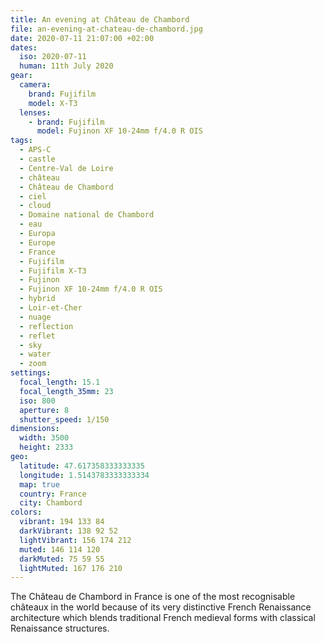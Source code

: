 ```yaml
---
title: An evening at Château de Chambord
file: an-evening-at-chateau-de-chambord.jpg
date: 2020-07-11 21:07:00 +02:00
dates:
  iso: 2020-07-11
  human: 11th July 2020
gear:
  camera:
    brand: Fujifilm
    model: X-T3
  lenses:
    - brand: Fujifilm
      model: Fujinon XF 10-24mm f/4.0 R OIS
tags:
  - APS-C
  - castle
  - Centre-Val de Loire
  - château
  - Château de Chambord
  - ciel
  - cloud
  - Domaine national de Chambord
  - eau
  - Europa
  - Europe
  - France
  - Fujifilm
  - Fujifilm X-T3
  - Fujinon
  - Fujinon XF 10-24mm f/4.0 R OIS
  - hybrid
  - Loir-et-Cher
  - nuage
  - reflection
  - reflet
  - sky
  - water
  - zoom
settings:
  focal_length: 15.1
  focal_length_35mm: 23
  iso: 800
  aperture: 8
  shutter_speed: 1/150
dimensions:
  width: 3500
  height: 2333
geo:
  latitude: 47.617358333333335
  longitude: 1.5143783333333334
  map: true
  country: France
  city: Chambord
colors:
  vibrant: 194 133 84
  darkVibrant: 138 92 52
  lightVibrant: 156 174 212
  muted: 146 114 120
  darkMuted: 75 59 55
  lightMuted: 167 176 210
---
```


The Château de Chambord in France is one of the most recognisable châteaux in the world because of its very distinctive French Renaissance architecture which blends traditional French medieval forms with classical Renaissance structures.
